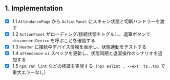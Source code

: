 ## 1. Implementation

- [x] 1.1 `AttendancePage` から `ActionPanel` にスキャン状態と切断ハンドラーを渡す
- [x] 1.2 `ActionPanel` がローディング/接続状態をトグルし、退室ボタンで `disconnectDevice` を呼ぶことを確認する
- [x] 1.3 `Header` に接続中デバイス情報を表示し、状態連動をテストする
- [x] 1.4 `attendance-ui` スペックを更新し、状態同期と退室操作のシナリオを追加する
- [x] 1.5 `npm run lint` などの検証を実施する（`npx eslint . --ext .ts,.tsx` で重大エラーなし）
